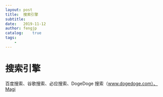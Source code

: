 ```yaml
---
layout: post
title:  搜索引擎
subtitle:   
date:   2019-11-12
author: fengjp
catalog:    true
tags:
    - 
---
```


#   搜索引擎

百度搜索、谷歌搜索、必应搜索、DogeDoge 搜索（www.dogedoge.com）、Magi